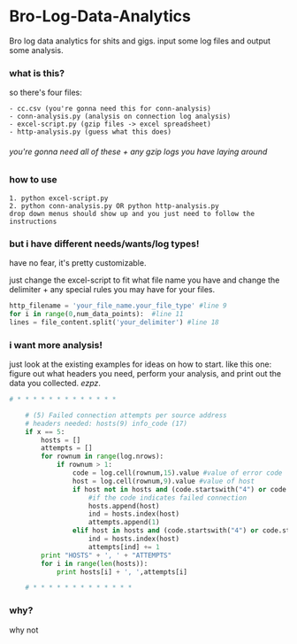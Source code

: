 # Bro-Log-Data-Analytics
Bro log data analytics for shits and gigs. input some log files and output some analysis.
### what is this?
so there's four files:

    - cc.csv (you're gonna need this for conn-analysis)
    - conn-analysis.py (analysis on connection log analysis)
    - excel-script.py (gzip files -> excel spreadsheet)
    - http-analysis.py (guess what this does)
###### you're gonna need all of these + any gzip logs you have laying around
### how to use
    1. python excel-script.py
    2. python conn-analysis.py OR python http-analysis.py
    drop down menus should show up and you just need to follow the instructions

### but i have different needs/wants/log types!
have no fear, it's pretty customizable.

just change the excel-script to fit what file name you have and change the delimiter + any special rules you may have for your files.
```python
http_filename = 'your_file_name.your_file_type' #line 9
for i in range(0,num_data_points):  #line 11
lines = file_content.split('your_delimiter') #line 18
```
### i want more analysis!
just look at the existing examples for ideas on how to start. like this one:
figure out what headers you need, perform your analysis, and print out the data you collected. _ezpz_.
```python
# * * * * * * * * * * * * *

    # (5) Failed connection attempts per source address
    # headers needed: hosts(9) info_code (17)
    if x == 5:
        hosts = []
        attempts = []
        for rownum in range(log.nrows):
            if rownum > 1:
                code = log.cell(rownum,15).value #value of error code
                host = log.cell(rownum,9).value #value of host
                if host not in hosts and (code.startswith("4") or code.startswith("5")):
                    #if the code indicates failed connection
                    hosts.append(host)
                    ind = hosts.index(host)
                    attempts.append(1)
                elif host in hosts and (code.startswith("4") or code.startswith("5")):
                    ind = hosts.index(host)
                    attempts[ind] += 1
        print "HOSTS" + ', ' + "ATTEMPTS"
        for i in range(len(hosts)):
            print hosts[i] + ', ',attempts[i]

    # * * * * * * * * * * * * *
```
### why?
why not
